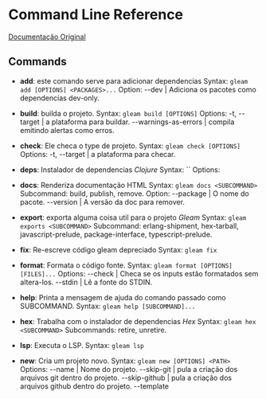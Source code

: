 # Command Line Reference

[Documentação Original](https://gleam.run/writing-gleam/command-line-reference/)

## Commands


- **add**: este comando serve para adicionar dependencias
    Syntax: `gleam add [OPTIONS] <PACKAGES>...`
    Option: --dev | Adiciona os pacotes como dependencias dev-only.

- **build**: builda o projeto.
    Syntax: `gleam build [OPTIONS]`
    Options: -t, --target <TARGET> | a plataforma para buildar.
         --warnings-as-errors  | compila emitindo alertas como erros.

- **check**: Ele checa o type de projeto.
    Syntax: `gleam check [OPTIONS]`
    Options: -t, --target <TARGET> | a plataforma para checar.


- **deps**: Instalador de dependencias *Clojure*
    Syntax: ``
    Options:

- **docs**: Renderiza documentação HTML
    Syntax: `gleam docs <SUBCOMMAND>`
    Subcommand: build, publish, remove.
    Option: --package <PACKAGE> | O nome do pacote.
            --version <VERSION> | A versão da doc para remover.

- **export**: exporta alguma coisa util para o projeto *Gleam*
    Syntax: `gleam exports <SUBCOMMAND>`
    Subcommand: erlang-shipment, hex-tarball, javascript-prelude, package-interface, typescript-prelude.

- **fix**: Re-escreve código gleam depreciado
    Syntax: `gleam fix`

- **format**: Formata o código fonte.
    Syntax: `gleam format [OPTIONS] [FILES]...`
    Options: --check | Checa se os inputs estão formatados sem altera-los.
             --stdin | Lê a fonte do STDIN.

- **help**: Printa a mensagem de ajuda do comando passado como SUBCOMMAND.
    Syntax: `gleam help [SUBCOMMAND]...`

- **hex**: Trabalha com o instalador de dependencias *Hex*
    Syntax: `gleam hex <SUBCOMMAND>`
    Subcommands: retire, unretire.

- **lsp**: Executa o LSP.
    Syntax: `gleam lsp`

- **new**: Cria um projeto novo.
    Syntax: `gleam new [OPTIONS] <PATH>`
    Options: --name <NAME> | Nome do projeto.
             --skip-git | pula a criação dos arquivos git dentro do projeto.
             --skip-github | pula a criação dos arquivos github dentro do projeto.
             --template <TEMPLATE> | Cria apartir de um template.

- **publish**: Publica o projeto para o *Hex* package manager, este comando usa VARS ENV:
        - HEXPM_USER: (optional) o usuario HEX para autentificação.
        - HEXPM_PASS: (optional) a senha HEX para autentificação.
    Syntax: `gleam publish [OPTIONS]`
    Options: --replace | Substitui o ja existente.
             -y, --yes | Confirma tudo automaticamente.
             
- **remove**: Remove dependencias do projeto.
    Syntax: `gleam remove <PACKAGES>`

- **run**: Executa o projeto
    Syntax: `gleam run [OPTIONS] [ARGUMENTS] ...`
    Options: -m, --module <MODULE> | O módulo a ser executado.
             --runtime <RUNTIME>
             -t, --target <TARGET> | A plataforma alvo.

- **shell**: Começa um shell *Erlang*
    Syntax: `gleam shell`

- **test**: Executa os testes do projeto.
    Syntax: `gleam test [OPTIONS] [ARGUMENTS]...`
    Options: --runtime <RUNTIME>
             -t, --target <TARGET> | Seleciona o foco.

- **update**: Atualiza as dependencias para a ultima versão.
    Syntax: `gleam update`

